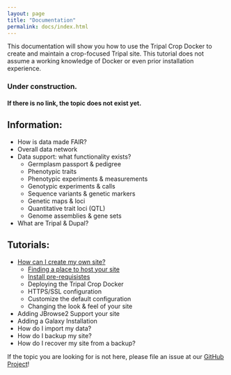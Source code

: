 ```yaml
---
layout: page
title: "Documentation"
permalink: docs/index.html
---
```


This documentation will show you how to use the Tripal Crop Docker to create and maintain a crop-focused Tripal site. This tutorial does not assume a working knowledge of Docker or even prior installation experience.

### Under construction.
#### If there is no link, the topic does not exist yet.

## Information:

 - How is data made FAIR?
 - Overall data network
 - Data support: what functionality exists?
   - Germplasm passport & pedigree
   - Phenotypic traits
   - Phenotypic experiments & measurements
   - Genotypic experiments & calls
   - Sequence variants & genetic markers
   - Genetic maps & loci
   - Quantitative trait loci (QTL)
   - Genome assemblies & gene sets
 - What are Tripal & Dupal?

## Tutorials:

 - [How can I create my own site?](/docs/create-site.html)
   - [Finding a place to host your site](/docs/create-site/hosting.html)
   - [Install pre-requisistes](/docs/create-site/prerequisites.html)
   - Deploying the Tripal Crop Docker
   - HTTPS/SSL configuration
   - Customize the default configuration
   - Changing the look & feel of your site
 - Adding JBrowse2 Support your site
 - Adding a Galaxy Installation
 - How do I import my data?
 - How do I backup my site?
 - How do I recover my site from a backup?

If the topic you are looking for is not here, please file an issue at our <a href="{{ site.github.repo }}/issues">GitHub Project</a>!
